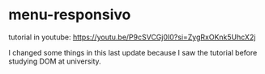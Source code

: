 # menu-responsivo
 tutorial in youtube: https://youtu.be/P9cSVCGj0I0?si=ZygRxOKnk5UhcX2j

I changed some things in this last update because I saw the tutorial before studying DOM at university.
